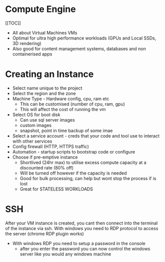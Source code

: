 
# Compute Engine

[[TOC]]

* All about Virtual Machines VMs
* Optimal for ultra high performance workloads (GPUs and Local SSDs, 3D rendering)
* Also good for content management systems, databases and non containerised apps

# Creating an Instance
* Select name unique to the project
* Select the region and the zone
* Machine Type - Hardware config, cpu, ram etc
    * This can be customised (number of cpu, ram, gpu)
    * This will affect the cost of running the vm
* Select OS for boot disk
    * Can use sql server images
    * custom images
    * snapshot, point in time backup of some imae
* Select a service account - creds that your code and tool use to interact with other services
* Config firewall (HTTP, HTTPS traffic)
* Automation - startup scripts to bootstrap code or configure
* Choose if pre-emptive instance
    * Shortlived (24hr max) to utilise excess compute capacity at a discounted rate (80% off)
    * Will be turned off however if the capacity is needed
    * Good for bulk processing, can help but wont stop the process if is lost
    * Great for STATELESS WORKLOADS

# SSH

After your VM instance is created, you cant then connect into the terminal of the instance via ssh.
With windows you need to RDP protocol to access the server (chrome RDP plugin works)
* With windows RDP you need to setup a password in the console
    * after you enter the password you can now control the windows server like you would any windows machine

